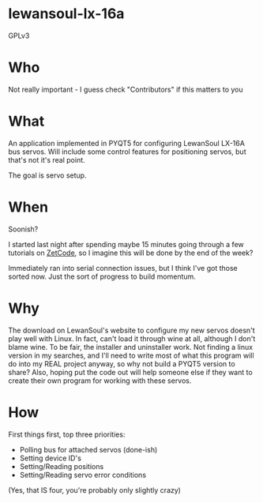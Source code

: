 # lewansoul-lx-16a

GPLv3

# Who

Not really important - I guess check "Contributors" if this matters to you

# What

An application implemented in PYQT5 for configuring LewanSoul LX-16A bus servos.
Will include some control features for positioning servos, but that's not it's real point.

The goal is servo setup.

# When

Soonish?

I started last night after spending maybe 15 minutes going through a few tutorials on <a href="http://zetcode.com/gui/pyqt5">ZetCode</a>, so I imagine this will be done by the end of the week?

Immediately ran into serial connection issues, but I think I've got those sorted now.  Just the sort of progress to build momentum.

# Why

The download on LewanSoul's website to configure my new servos doesn't play well with Linux.  In fact, can't load it through wine at all, although I don't blame wine.  To be fair, the installer and uninstaller work.
Not finding a linux version in my searches, and I'll need to write most of what this program will do into my REAL project anyway, so why not build a PYQT5 version to share?
Also, hoping put the code out will help someone else if they want to create their own program for working with these servos.

# How

First things first, top three priorities:

* Polling bus for attached servos (done-ish)
* Setting device ID's
* Setting/Reading positions
* Setting/Reading servo error conditions

(Yes, that IS four, you're probably only slightly crazy)


